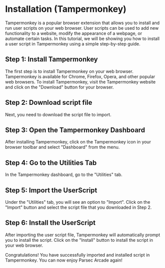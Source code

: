 # Installation (Tampermonkey)

Tampermonkey is a popular browser extension that allows you to install and run user scripts on your web browser. User scripts can be used to add new functionality to a website, modify the appearance of a webpage, or automate certain tasks. In this tutorial, we will be showing you how to install a user script in Tampermonkey using a simple step-by-step guide.

## Step 1: Install Tampermonkey
The first step is to install Tampermonkey on your web browser. Tampermonkey is available for Chrome, Firefox, Opera, and other popular web browsers. To install Tampermonkey, visit the Tampermonkey website and click on the "Download" button for your browser.

## Step 2: Download script file
Next, you need to download the script file to import.

## Step 3: Open the Tampermonkey Dashboard
After installing Tampermonkey, click on the Tampermonkey icon in your browser toolbar and select "Dashboard" from the menu.

## Step 4: Go to the Utilities Tab
In the Tampermonkey dashboard, go to the "Utilities" tab.

## Step 5: Import the UserScript
Under the "Utilities" tab, you will see an option to "Import". Click on the "Import" button and select the script file that you downloaded in Step 2.

## Step 6: Install the UserScript
After importing the user script file, Tampermonkey will automatically prompt you to install the script. Click on the "Install" button to install the script in your web browser.

Congratulations! You have successfully imported and installed script in Tampermonkey. You can now enjoy Parsec Arcade again!
